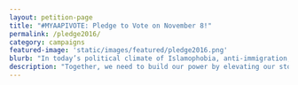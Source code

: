```yaml
---
layout: petition-page
title: "#MYAAPIVOTE: Pledge to Vote on November 8!"
permalink: /pledge2016/
category: campaigns
featured-image: 'static/images/featured/pledge2016.png'
blurb: "In today’s political climate of Islamophobia, anti-immigration, and racism, the stakes have never been higher and our voting power is both massive and crucial."
description: "Together, we need to build our power by elevating our stories and advocating for ourselves on issues that impact us. When our voting rights are under attack, it's more important than ever that we harness our political power at the ballots. Let’s elevate our voices and votes."
---
```

<link href='https://actionnetwork.org/css/style-embed-whitelabel.css' rel='stylesheet' type='text/css' /><script>window.yepnope || document.write('<script src="https://actionnetwork.org/includes/js/yepnope154-min.js"><\/script>');</script><script src='https://actionnetwork.org/widgets/v2/petition/join-18mr-in-pledging-to-vote-myaapivote?format=js&source=widget&style=full'></script><div id='can-petition-area-join-18mr-in-pledging-to-vote-myaapivote' style='width: 100%'><!-- this div is the target for our HTML insertion --></div>
<script>
	$(document).ready(function() {
		$('#can-petition-area-join-18mr-in-pledging-to-vote-myaapivote').on('can_embed_loaded', function() {
			document.getElementById('form-comments').style.display="none";
			});
	});
</script>